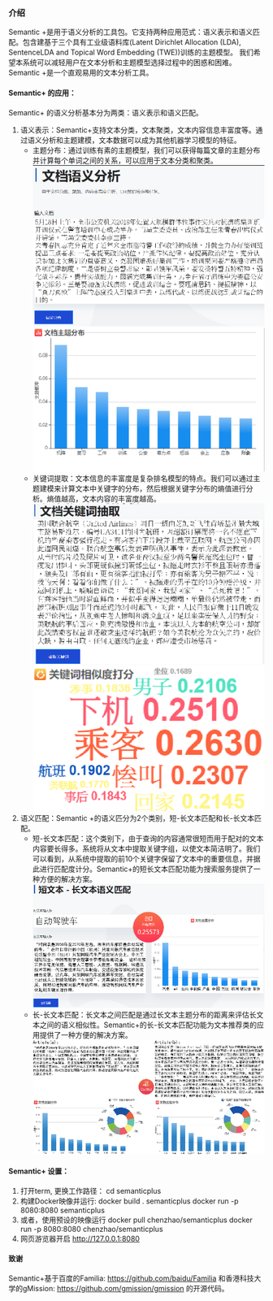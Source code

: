 ### 介绍
Semantic +是用于语义分析的工具包。它支持两种应用范式：语义表示和语义匹配。包含建基于三个具有工业级语料库(Latent Dirichlet Allocation (LDA), SentenceLDA and Topical Word Embedding (TWE))训练的主题模型。
我们希望本系统可以减轻用户在文本分析和主题模型选择过程中的困惑和困难。 Semantic +是一个直观易用的文本分析工具。

#### Semantic+ 的应用：
Semantic+ 的语义分析基本分为两类：语义表示和语义匹配。

1) 语义表示：Semantic+支持文本分类，文本聚类，文本内容信息丰富度等。通过语义分析和主题建模，文本数据可以成为其他机器学习模型的特征。
    - 主题分布：通过训练有素的主题模型，我们可以获得每篇文章的主题分布并计算每个单词之间的关系，可以应用于文本分类和聚类。
    ![](<images/图片 1.png>) 
    ![](<images/图片 2.png>)
    - 关键词提取：文本信息的丰富度是复杂排名模型的特点。我们可以通过主题建模来计算文本中关键字的分布，然后根据关键字分布的熵值进行分析。熵值越高，文本内容的丰富度越高。
    ![](<images/图片 3.png>) 
    ![](<images/图片 4.png>)
2) 语义匹配：Semantic +的语义匹分为2个类别，短-长文本匹配和长-长文本匹配。
    - 短-长文本匹配：这个类别下，由于查询的内容通常很短而用于配对的文本内容要长得多。系统将从文本中提取关键字组，以使文本简洁明了。我们可以看到，从系统中提取的前10个关键字保留了文本中的重要信息，并据此进行匹配度计分。Semantic+的短长文本匹配功能为搜索服务提供了一种方便的解决方案。
    ![](<images/图片 5.png>) 
    - 长-长文本匹配：长文本之间匹配是通过长文本主题分布的距离来评估长文本之间的语义相似性。Semantic+的长-长文本匹配功能为文本推荐类的应用提供了一种方便的解决方案。
    ![](<images/图片 6.png>)
    


#### Semantic+ 设置：
1.	打开term, 更换工作路径：
    cd semanticplus
2. 	构建Docker映像并运行:
    docker build . semanticplus
    docker run -p 8080:8080 semanticplus
3.	或者，使用预设的映像运行
    docker pull chenzhao/semanticplus
    docker run -p 8080:8080  chenzhao/semanticplus
4.	网页游览器开启 http://127.0.0.1:8080



#### 致谢
Semantic+基于百度的Familia: https://github.com/baidu/Familia 和香港科技大学的gMission: https://github.com/gmission/gmission 的开源代码。




